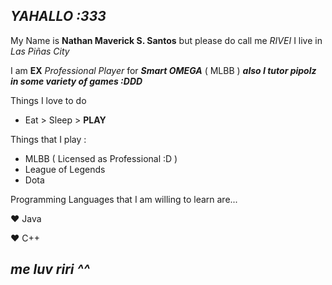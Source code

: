 ## ***YAHALLO :333***

My Name is **Nathan Maverick S. Santos** but please do call me *RIVEI*
I live in *Las Piñas City*

I am **EX** *Professional Player* for ***Smart OMEGA*** ( MLBB )
***also I tutor pipolz in some variety of games :DDD***

Things I love to do
- Eat > Sleep > **PLAY**

Things that I play :
- MLBB ( Licensed as Professional :D )
- League of Legends
- Dota 

Programming Languages that I am willing to learn are...

♥ Java

♥ C++

## *me luv riri ^^*

